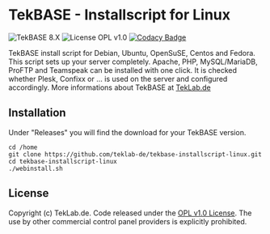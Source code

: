 # TekBASE - Installscript for Linux
![TekBASE 8.X](https://img.shields.io/badge/TekBASE-8.X-green.svg) ![License OPL v1.0](https://img.shields.io/badge/License-OPL_v1.0-blue.svg) [![Codacy Badge](https://api.codacy.com/project/badge/Grade/ab465eb926c04d3db4ce13c814b9e81c)](https://www.codacy.com/manual/ch.frankenstein/tekbase-installscript-linux?utm_source=github.com&amp;utm_medium=referral&amp;utm_content=teklab-de/tekbase-installscript-linux&amp;utm_campaign=Badge_Grade)

TekBASE install script for Debian, Ubuntu, OpenSuSE, Centos and Fedora. This script sets up your server completely. Apache, PHP, MySQL/MariaDB, ProFTP and Teamspeak can be installed with one click. It is checked whether Plesk, Confixx or ... is used on the server and configured accordingly. More informations about TekBASE at  [TekLab.de](https://teklab.de)

## Installation
Under "Releases" you will find the download for your TekBASE version.

```
cd /home
git clone https://github.com/teklab-de/tekbase-installscript-linux.git
cd tekbase-installscript-linux
./webinstall.sh
```

## License
Copyright (c) TekLab.de. Code released under the [OPL v1.0 License](https://github.com/teklab-de/tekbase-installscript-linux/blob/master/LICENSE). The use by other commercial control panel providers is explicitly prohibited.
